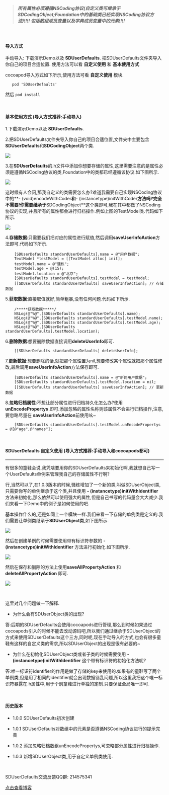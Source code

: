 > ##### 所有属性必须遵循NSCoding协议(自定义类可继承于SDCodingObject;Foundation中的基础类已经实现NSCoding协议方法)!!!! 包括数组成员变量以及字典成员变量中的元素!!!! 

<br>

#### 导入方式

手动导入: 下载演示Demo以及 **SDUserDefaults**. 把SDUserDefaults文件夹导入你自己的项目合适位置. 使用方法可以看 **自定义使用** 和 **基本使用方式**

cocoapod导入方式如下所示,使用方法可看 **自定义使用** 模块.

```
   pod 'SDUserDefaults'
```
然后 `pod install`


<br>


#### 基本使用方式 (导入方式推荐:手动导入)


1.下载演示Demo以及 **SDUserDefaults**.

2.把SDUserDefaults文件夹导入你自己的项目合适位置,文件夹中主要包含**SDUserDefaults**和**SDCodingObject**两个类.

![](https://upload-images.jianshu.io/upload_images/1396375-0e131b74ca222ed7.png?imageMogr2/auto-orient/strip%7CimageView2/2/w/1240)

3.在**SDUserDefaults**的.h文件中添加你想要存储的属性,这里需要注意的是属性必须是遵循NSCoding协议的类,Foundation中的类都已经遵循该协议.如下图所示.

![](https://upload-images.jianshu.io/upload_images/1396375-ba4ce6329628bf3d.png?imageMogr2/auto-orient/strip%7CimageView2/2/w/1240)


这时候有人会问,那我自定义的类需要怎么办?难道我需要自己实现NSCoding协议中的**- (void)encodeWithCoder**和**- (instancetype)initWithCoder**方法吗?完全不需要!你需要继承于**SDCodingObject**这个类即可,我在其中都做了NSCoding协议的实现,并且所有的属性都会进行归档操作.例如上图的TestModel类.代码如下所示.

![](https://upload-images.jianshu.io/upload_images/1396375-9494527a5cbc24cb.png?imageMogr2/auto-orient/strip%7CimageView2/2/w/1240)

4.**存储数据**:只需要我们把对应的属性进行赋值,然后调用**saveUserInfoAction**方法即可.代码如下所示.

```
    [SDUserDefaults standardUserDefaults].name = @"用户数据";
    TextModel *testModel = [[TextModel alloc] init];
    testModel.name = @"骚栋";
    testModel.age = @(15);
    testModel.location = @"北京";
    [SDUserDefaults standardUserDefaults].testModel = testModel;
    [[SDUserDefaults standardUserDefaults] saveUserInfoAction]; // 存储数据
```

5.**获取数据**:直接取值就好,简单粗暴,没有任何问题.代码如下所示.

```
    /*****获取数据*****/
    NSLog(@"%@",[SDUserDefaults standardUserDefaults].name);
    NSLog(@"%@",[SDUserDefaults standardUserDefaults].testModel.name);
    NSLog(@"%@",[SDUserDefaults standardUserDefaults].testModel.age);
    NSLog(@"%@",[SDUserDefaults standardUserDefaults].testModel.location);
```

6.**删除数据**:想要删除数据直接调用**deleteUserInfo**即可.

```
    [[SDUserDefaults standardUserDefaults] deleteUserInfo];
```

7.**更新数据**:想要删除的话,就把那个属性置为nil,想要修改某个属性就把那个属性修改,最后调用**saveUserInfoAction**方法保存即可.

```
    [SDUserDefaults standardUserDefaults].name = @"新的用户数据";
    [SDUserDefaults standardUserDefaults].testModel.location = nil;
    [[SDUserDefaults standardUserDefaults] saveUserInfoAction]; // 更新数据
```

8.**忽略归档属性**:不想让部分属性进行归档持久化怎么办?使用 **unEncodePropertys** 即可.添加忽略的属性名称则该属性不会进行归档操作,注意,要忽略尽量在
**saveUserInfoAction**前使用吆~

```
    [SDUserDefaults standardUserDefaults].testModel.unEncodePropertys = @[@"age",@"names"];
```


<br>

#### SDUserDefaults 自定义使用 (导入方式推荐:手动导入和cocoapods都可)

***

有很多的童鞋会说,我凭啥要用你的SDUserDefaults来初始化啊,我就想自己写一个UserDefaults单例来管理我自己的存储属性不行啊?

行,当然可以了,在1.0.3版本的时候,骚栋增加了一个新的类,叫做SDUserObject类,只需要你写的单例继承于这个类,并且使用 **- (instancetype)initWithIdentifier** 方法来初始化,那么依然可以使用强大的属性,但是自己书写的代码量会大大减少.我们来看一下Demo中的例子是如何使用的吧.

基本操作什么的,还是如同上一个模块一样.我们来看一下存储的单例类是定义的.我们需要让单例类继承于**SDUserObject**类,如下图所示.

![](https://upload-images.jianshu.io/upload_images/1396375-a71856bfbdf346c3.png?imageMogr2/auto-orient/strip%7CimageView2/2/w/1240)

然后在创建单例的时候需要使用带有标识符参数的 **- (instancetype)initWithIdentifier** 方法进行初始化.如下图所示.

![](https://upload-images.jianshu.io/upload_images/1396375-b12a83d3e91037af.png?imageMogr2/auto-orient/strip%7CimageView2/2/w/1240)

然后在保存和删除的方法上使用**saveAllPropertyAction** 和 **deleteAllPropertyAction** 即可.

![](https://upload-images.jianshu.io/upload_images/1396375-6f81b7850d7c2f44.png?imageMogr2/auto-orient/strip%7CimageView2/2/w/1240)


<br>

这里对几个问题做一下解释.

* 为什么会有SDUserObject类的出现? 

答:后期的SDUserDefaults会使用cocoapods进行管理,那么到时候如果通过cocoapods引入的时候不能去改动源码吧,所以我们通过继承于SDUserObject的方式来使用SDUserDefaults这个三方,同时呢,现在手动导入的方式,也会有很多童鞋有这样的自定义类的需求,所以SDUserObject的出现是很有必要的~

* 为什么在初始化SDUserObject类或者子类的时候需要使用 **- (instancetype)initWithIdentifier** 这个带有标识符的初始化方法呢?

答:唯一标识符identifier的作用是做了存储的key来使用的.如果有的童鞋写了两个单例类,但是用了相同的identifier就会出现数据错乱问题,所以这里我把这个唯一标识符暴露在.h属性中,用于个别童鞋进行单独的定制.只要保证全局唯一即可.




<br>

#### 历史版本

* 1.0.0 SDUserDefaults初次创建

* 1.0.1 SDUserDefaults对数组中的元素是否遵循NSCoding协议进行的提示完善

* 1.0.2 添加忽略归档数组unEncodePropertys,可忽略部分属性进行归档操作.

* 1.0.3 新增SDUserObject类,用于自定义单例类使用.

<br>

SDUserDefaults交流反馈QQ群: 214575341

[点击查看博客](https://www.jianshu.com/p/7005244f83b1)


